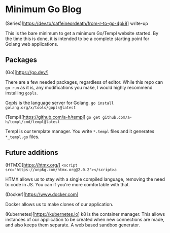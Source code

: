 # Minimum Go Blog
(Series)[https://dev.to/caffeineordeath/from-r-to-go-4pk8] write-up

This is the bare minimum to get a minimum Go/Templ website started. By the time this is
done, it is intended to be a complete starting point for Golang web
applications.

## Packages

(Go)[https://go.dev/]

There are a few needed packages, regardless of editor.
While this repo can `go run` as it is, any modifications you make, I would
highly recommend installing `gopls`.

Gopls is the language server for Golang. 
`go install golang.org/x/tools/gopls@latest`

(Templ)[https://github.com/a-h/templ]
`go get github.com/a-h/templ/cmd/templ@latest`

Templ is our template manager. You write `*.templ` files and it generates
`*_templ.go` files.

## Future additions

(HTMX)[https://htmx.org/]
`<script src="https://unpkg.com/htmx.org@2.0.2"></script>a`

HTMX allows us to stay with a single compiled language, removing the need to
code in JS. You can if you're more comfortable with that.

(Docker)[https://www.docker.com]

Docker allows us to make clones of our application.

(Kubernetes)[https://kubernetes.io]
k8 is the container manager. This allows instances of our application to be
created when new connections are made, and also keeps them separate. A web based
sandbox generator.
